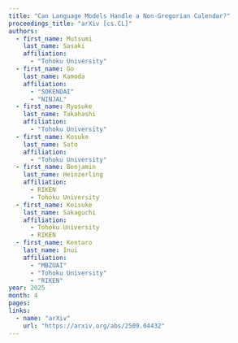 ```yaml
---
title: "Can Language Models Handle a Non-Gregorian Calendar?"
proceedings_title: "arXiv [cs.CL]"
authors:
  - first_name: Mutsumi
    last_name: Sasaki
    affiliation:
      - "Tohoku University"
  - first_name: Go
    last_name: Kamoda
    affiliation:
      - "SOKENDAI"
      - "NINJAL"
  - first_name: Ryosuke
    last_name: Takahashi
    affiliation:
      - "Tohoku University"
  - first_name: Kosuke
    last_name: Sato
    affiliation:
      - "Tohoku University"
  - first_name: Benjamin
    last_name: Heinzerling
    affiliation:
      - RIKEN
      - Tohoku University
  - first_name: Keisuke
    last_name: Sakaguchi
    affiliation:
      - Tohoku University
      - RIKEN
  - first_name: Kentaro
    last_name: Inui
    affiliation:
      - "MBZUAI"
      - "Tohoku University"
      - "RIKEN"
year: 2025
month: 4
pages: 
links:
  - name: "arXiv"
    url: "https://arxiv.org/abs/2509.04432"
---
```

